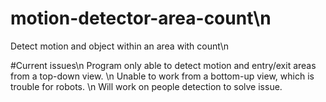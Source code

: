 # motion-detector-area-count\n
Detect motion and object within an area with count\n

#Current issues\n 
Program only able to detect motion and entry/exit areas from a top-down view. \n
Unable to work from a bottom-up view, which is trouble for robots. \n
Will work on people detection to solve issue. 
